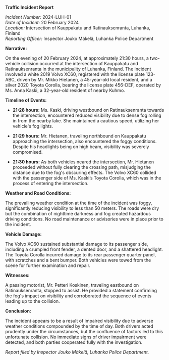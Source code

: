 **Traffic Incident Report**

*Incident Number:* 2024-LUH-01  
*Date of Incident:* 20 February 2024  
*Location:* Intersection of Kauppakatu and Ratinauksenranta, Luhanka, Finland  
*Reporting Officer:* Inspector Jouko Mäkelä, Luhanka Police Department  

**Narrative:**

On the evening of 20 February 2024, at approximately 21:30 hours, a two-vehicle collision occurred at the intersection of Kauppakatu and Ratinauksenranta in the municipality of Luhanka, Finland. The incident involved a white 2019 Volvo XC60, registered with the license plate 123-ABC, driven by Mr. Mikko Hietanen, a 45-year-old local resident, and a silver 2020 Toyota Corolla, bearing the license plate 456-DEF, operated by Ms. Anna Kaski, a 32-year-old resident of nearby Kuhmo.

**Timeline of Events:**

- **21:28 hours:** Ms. Kaski, driving westbound on Ratinauksenranta towards the intersection, encountered reduced visibility due to dense fog rolling in from the nearby lake. She maintained a cautious speed, utilizing her vehicle's fog lights.

- **21:29 hours:** Mr. Hietanen, traveling northbound on Kauppakatu approaching the intersection, also encountered the foggy conditions. Despite his headlights being on high beam, visibility was severely compromised.

- **21:30 hours:** As both vehicles neared the intersection, Mr. Hietanen proceeded without fully clearing the crossing path, misjudging the distance due to the fog's obscuring effects. The Volvo XC60 collided with the passenger side of Ms. Kaski’s Toyota Corolla, which was in the process of entering the intersection.

**Weather and Road Conditions:**

The prevailing weather condition at the time of the incident was foggy, significantly reducing visibility to less than 50 meters. The roads were dry but the combination of nighttime darkness and fog created hazardous driving conditions. No road maintenance or advisories were in place prior to the incident.

**Vehicle Damage:**

The Volvo XC60 sustained substantial damage to its passenger side, including a crumpled front fender, a dented door, and a shattered headlight. The Toyota Corolla incurred damage to its rear passenger quarter panel, with scratches and a bent bumper. Both vehicles were towed from the scene for further examination and repair.

**Witnesses:**

A passing motorist, Mr. Petteri Koskinen, traveling eastbound on Ratinauksenranta, stopped to assist. He provided a statement confirming the fog's impact on visibility and corroborated the sequence of events leading up to the collision.

**Conclusion:**

The incident appears to be a result of impaired visibility due to adverse weather conditions compounded by the time of day. Both drivers acted prudently under the circumstances, but the confluence of factors led to this unfortunate collision. No immediate signs of driver impairment were detected, and both parties cooperated fully with the investigation.

*Report filed by Inspector Jouko Mäkelä, Luhanka Police Department.*